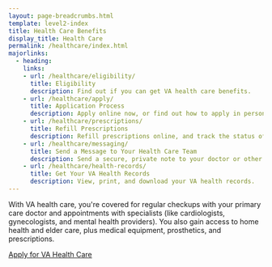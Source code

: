 ```yaml
---
layout: page-breadcrumbs.html
template: level2-index
title: Health Care Benefits
display_title: Health Care
permalink: /healthcare/index.html
majorlinks:
  - heading:
    links:
    - url: /healthcare/eligibility/
      title: Eligibility
      description: Find out if you can get VA health care benefits.
    - url: /healthcare/apply/
      title: Application Process
      description: Apply online now, or find out how to apply in person or by phone or mail.
    - url: /healthcare/prescriptions/
      title: Refill Prescriptions
      description: Refill prescriptions online, and track the status of your refills.
    - url: /healthcare/messaging/
      title: Send a Message to Your Health Care Team
      description: Send a secure, private note to your doctor or other members of your VA health care team.
    - url: /healthcare/health-records/
      title: Get Your VA Health Records
      description: View, print, and download your VA health records.
---
```


<div class="va-introtext">

With VA health care, you're covered for regular checkups with your primary care doctor and appointments with specialists (like cardiologists, gynecologists, and mental health providers). You also gain access to home health and elder care, plus medical equipment, prosthetics, and prescriptions.

</div>

<a class="usa-button-primary va-button-primary" href="/healthcare/apply/application/introduction">Apply for VA Health Care</a>
